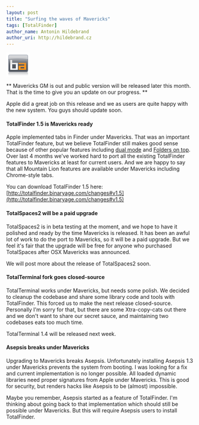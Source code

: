 ```yaml
---
layout: post
title: "Surfing the waves of Mavericks"
tags: [TotalFinder]
author_name: Antonin Hildebrand
author_uri: http://hildebrand.cz
---
```


<img src="/shared/img/icons/binaryage-badge-64.png" class="intro-icon"/>

** Mavericks GM is out and public version will be released later this month. That is the time to give you an update on our progress. **

Apple did a great job on this release and we as users are quite happy with the new system. You guys should update soon.

#### TotalFinder 1.5 is Mavericks ready

Apple implemented tabs in Finder under Mavericks. That was an important TotalFinder feature, but we believe TotalFinder still makes good sense because of other popular features including [dual mode](http://totalfinder.binaryage.com/dual-mode) and [Folders on top](http://totalfinder.binaryage.com/folders-on-top). Over last 4 months we've worked hard to port all the existing TotalFinder features to Mavericks at least for current users. And we are happy to say that all Mountain Lion features are available under Mavericks including Chrome-style tabs.

You can download TotalFinder 1.5 here:
[http://totalfinder.binaryage.com/changes#v1.5](http://totalfinder.binaryage.com/changes#v1.5)

#### TotalSpaces2 will be a paid upgrade

TotalSpaces2 is in beta testing at the moment, and we hope to have it polished and ready by the time Mavericks is released. It has been an awful lot of work to do the port to Mavericks, so it will be a paid upgrade. But we feel it's fair that the upgrade will be free for anyone who purchased TotalSpaces after OSX Mavericks was announced.

We will post more about the release of TotalSpaces2 soon.

#### TotalTerminal fork goes closed-source

TotalTerminal works under Mavericks, but needs some polish. We decided to cleanup the codebase and share some library code and tools with TotalFinder. This forced us to make the next release closed-source. Personally I'm sorry for that, but there are some Xtra-copy-cats out there and we don't want to share our secret sauce, and maintaining two codebases eats too much time.

TotalTerminal 1.4 will be released next week.

#### Asepsis breaks under Mavericks

Upgrading to Mavericks breaks Asepsis. Unfortunately installing Asepsis 1.3 under Mavericks prevents the system from booting. I was looking for a fix and current implementation is no longer possible. All loaded dynamic libraries need proper signatures from Apple under Mavericks. This is good for security, but renders hacks like Asepsis to be (almost) impossible.

Maybe you remember, Asepsis started as a feature of TotalFinder. I'm thinking about going back to that implementation which should still be possible under Mavericks. But this will require Asepsis users to install TotalFinder.
